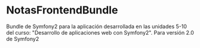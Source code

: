 NotasFrontendBundle
===================

Bundle de Symfony2 para la aplicación desarrollada en las unidades 5-10 del curso: "Desarrollo de aplicaciones web con Symfony2". Para versión 2.0 de Symfony2
